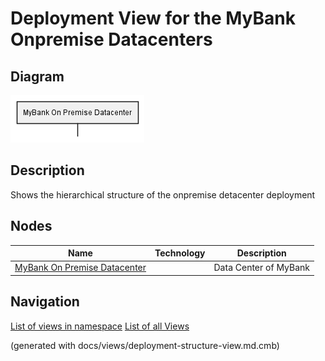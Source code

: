 # Deployment View for the MyBank Onpremise Datacenters

## Diagram
![Deployment View for the MyBank Onpremise Datacenters](../../../mybank/it-management/onprem/onprem-deployment-structure-view.png)

## Description
Shows the hierarchical structure of the onpremise detacenter deployment

## Nodes
| Name | Technology | Description |
|---|---|---|
| [MyBank On Premise Datacenter](../../../mybank/it-management/onprem/data-center-europe.md) |  | Data Center of MyBank |


## Navigation
[List of views in namespace](./views-in-namespace.md)
[List of all Views](../../../views.md)

(generated with docs/views/deployment-structure-view.md.cmb)

